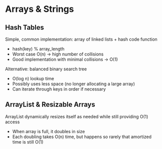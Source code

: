 
# Arrays & Strings
## Hash Tables
Simple, common implementation: array of linked lists + hash code function
- hash(key) % array_length
- Worst case O(n) -> high number of collisions
- Good implementation with minimal collisions -> O(1)

Alternative: balanced binary search tree
- O(log n) lookup time
- Possibly uses less space (no longer allocating a large array)
- Can iterate through keys in order if necessary

## ArrayList & Resizable Arrays
ArrayList dynamically resizes itself as needed while still providing O(1) access
- When array is full, it doubles in size
- Each doubling takes O(n) time, but happens so rarely that amortized time is still O(1)
